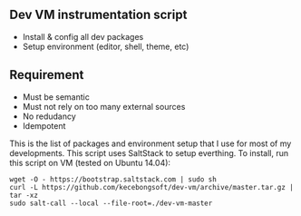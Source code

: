 Dev VM instrumentation script
------------------------------

* Install & config all dev packages
* Setup environment (editor, shell, theme, etc)

Requirement
------------

* Must be semantic
* Must not rely on too many external sources
* No redudancy
* Idempotent

This is the list of packages and environment setup that I use for
most of my developments. This script uses SaltStack to setup everthing. 
To install, run this script on VM (tested on Ubuntu 14.04):

```
wget -O - https://bootstrap.saltstack.com | sudo sh
curl -L https://github.com/kecebongsoft/dev-vm/archive/master.tar.gz | tar -xz
sudo salt-call --local --file-root=./dev-vm-master
```
